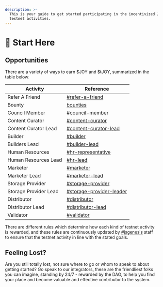 ```yaml
---
description: >-
  This is your guide to get started participating in the incentivized Joystream
  testnet activities.
---
```


# 🎯 Start Here

## Opportunities

There are a variety of ways to earn $JOY and $tJOY, summarized in the table below:

| Activity              | Reference                                                                           |
| --------------------- | ----------------------------------------------------------------------------------- |
| Refer A Friend        | [#refer-a-friend](testnet/founding-member-program/#refer-a-friend "mention")        |
| Bounty                | [bounties](system/bounties/ "mention")                                              |
| Council Member        | [#council-member](system/council.md#council-member "mention")                       |
| Content Curator       | [#content-curator](system/content-directory.md#content-curator "mention")           |
| Content Curator Lead  | [#content-curator-lead](system/content-directory.md#content-curator-lead "mention") |
| Builder               | [#builder](system/builders.md#builder "mention")                                    |
| Builders Lead         | [#builder-lead](system/builders.md#builder-lead "mention")                          |
| Human Resources       | [#hr-representative](system/human-resources.md#hr-representative "mention")         |
| Human Resources Lead  | [#hr-lead](system/human-resources.md#hr-lead "mention")                             |
| Marketer              | [#marketer](system/marketers.md#marketer "mention")                                 |
| Marketer Lead         | [#marketer-lead](system/marketers.md#marketer-lead "mention")                       |
| Storage Provider      | [#storage-provider](system/storage/#storage-provider "mention")                     |
| Storage Provider Lead | [#storage-provider-leader](system/storage/#storage-provider-leader "mention")       |
| Distributor           | [#distributor](system/storage/#distributor "mention")                               |
| Distributor Lead      | [#distributor-lead](system/storage/#distributor-lead "mention")                     |
| Validator             | [#validator](system/validation.md#validator "mention")                              |

There are different rules which determine how each kind of testnet activity is rewarded, and these rules are continuously updated by [#jsgenesis](glossary.md#jsgenesis "mention") staff to ensure that the testnet activity in line with the stated goals.

## Feeling Lost?

Are you still totally lost, not sure where to go or whom to speak to about getting started? Go speak to our integrators, these are the friendliest folks you can imagine, standing by 24/7 - rewarded by the DAO, to help you find your place and become valuable and effective contributor to the system.
